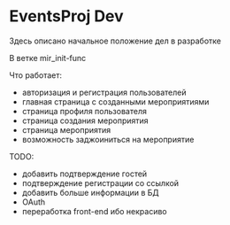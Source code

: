 # EventsProj Dev
Здесь описано начальное положение дел в разработке

В ветке mir_init-func

Что работает:
*	авторизация и регистрация пользователей
*	главная страница с созданными мероприятиями
*	страница профиля пользователя
*	страница создания мероприятия
*	страница мероприятия
*	возможность заджоиниться на мероприятие

TODO:
*	добавить подтверждение гостей
*	подтверждение регистрации со ссылкой
*	добавить больше информации в БД
*	OAuth
*	переработка front-end ибо некрасиво
